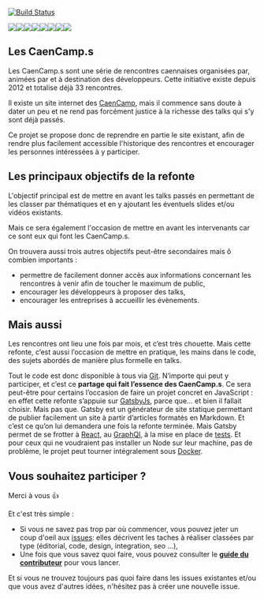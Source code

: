 [![Build Status](https://travis-ci.org/CaenCamp/new-website.svg?branch=master)](https://travis-ci.org/CaenCamp/new-website)

[![](https://sourcerer.io/fame/alexisjanvier/CaenCamp/new-website/images/0)](https://sourcerer.io/fame/alexisjanvier/CaenCamp/new-website/links/0)[![](https://sourcerer.io/fame/alexisjanvier/CaenCamp/new-website/images/1)](https://sourcerer.io/fame/alexisjanvier/CaenCamp/new-website/links/1)[![](https://sourcerer.io/fame/alexisjanvier/CaenCamp/new-website/images/2)](https://sourcerer.io/fame/alexisjanvier/CaenCamp/new-website/links/2)[![](https://sourcerer.io/fame/alexisjanvier/CaenCamp/new-website/images/3)](https://sourcerer.io/fame/alexisjanvier/CaenCamp/new-website/links/3)[![](https://sourcerer.io/fame/alexisjanvier/CaenCamp/new-website/images/4)](https://sourcerer.io/fame/alexisjanvier/CaenCamp/new-website/links/4)[![](https://sourcerer.io/fame/alexisjanvier/CaenCamp/new-website/images/5)](https://sourcerer.io/fame/alexisjanvier/CaenCamp/new-website/links/5)[![](https://sourcerer.io/fame/alexisjanvier/CaenCamp/new-website/images/6)](https://sourcerer.io/fame/alexisjanvier/CaenCamp/new-website/links/6)[![](https://sourcerer.io/fame/alexisjanvier/CaenCamp/new-website/images/7)](https://sourcerer.io/fame/alexisjanvier/CaenCamp/new-website/links/7)

## Les CaenCamp.s

Les CaenCamp.s sont une série de rencontres caennaises organisées par, animées par et à destination des développeurs. Cette initiative existe depuis 2012 et totalise déjà 33 rencontres.

Il existe un site internet des [CaenCamp](http://www.caencamp.fr/), mais il commence sans doute à dater un peu et ne rend pas forcément justice à la richesse des talks qui s'y sont déjà passés.

Ce projet se propose donc de reprendre en partie le site existant, afin de rendre plus facilement accessible l'historique des rencontres et encourager les personnes intéressées à y participer.

## Les principaux objectifs de la refonte

L'objectif principal est de mettre en avant les talks passés en permettant de les classer par thématiques et en y ajoutant les éventuels slides et/ou vidéos existants.

Mais ce sera également l'occasion de mettre en avant les intervenants car ce sont eux qui font les CaenCamp.s.

On trouvera aussi trois autres objectifs peut-être secondaires mais ô combien importants :

* permettre de facilement donner accès aux informations concernant les rencontres à venir afin de toucher le maximum de public,
* encourager les développeurs à proposer des talks,
* encourager les entreprises à accueillir les évènements.

## Mais aussi

Les rencontres ont lieu une fois par mois, et c’est très chouette. Mais cette refonte, c’est aussi l’occasion de mettre en pratique, les mains dans le code, des sujets abordés de manière plus formelle en talks.

Tout le code est donc disponible à tous via [Git](https://www.meetup.com/fr-FR/CaenCamp/events/240781536/). N’importe qui peut y participer, et c’est ce **partage qui fait l’essence des CaenCamp.s**. Ce sera peut-être pour certains l’occasion de faire un projet concret en JavaScript : en effet cette refonte s’appuie sur [GatsbyJs](https://www.gatsbyjs.org/), parce que... et bien il fallait choisir. Mais pas que. Gatsby est un générateur de site statique permettant de publier facilement un site à partir d’articles formatés en Markdown. Et c’est ce qu’on lui demandera une fois la refonte terminée. Mais Gatsby permet de se frotter à [React](https://www.meetup.com/fr-FR/CaenCamp/events/239134605/), au [GraphQl](https://www.meetup.com/fr-FR/CaenCamp/events/238126056/), à la mise en place de [tests](https://www.meetup.com/fr-FR/CaenCamp/events/243340117/). Et pour ceux qui ne voudraient pas installer un Node sur leur machine, pas de problème, le projet peut tourner intégralement sous [Docker](https://www.meetup.com/fr-FR/CaenCamp/events/240062370/).


## Vous souhaitez participer ?

Merci à vous :+1:

Et c'est très simple :
* Si vous ne savez pas trop par où commencer, vous pouvez jeter un coup d'oeil aux [issues](https://github.com/CaenCamp/new-website/issues): elles décrivent les taches à réaliser classées par type (éditorial, code, design, integration, seo ...),
* Une fois que vous savez quoi faire, vous pouvez consulter le [**guide du contributeur**](.github/CONTRIBUTING.md) pour vous lancer.

Et si vous ne trouvez toujours pas quoi faire dans les issues existantes et/ou que vous avez d'autres idées, n'hésitez pas à créer une nouvelle issue.
